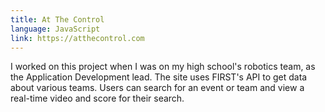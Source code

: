 ```yaml
---
title: At The Control
language: JavaScript
link: https://atthecontrol.com
---
```

I worked on this project when I was on my high school's robotics team, as the Application Development lead.
The site uses FIRST's API to get data about various teams. Users can search for an event or team and view a real-time video and score for their search.